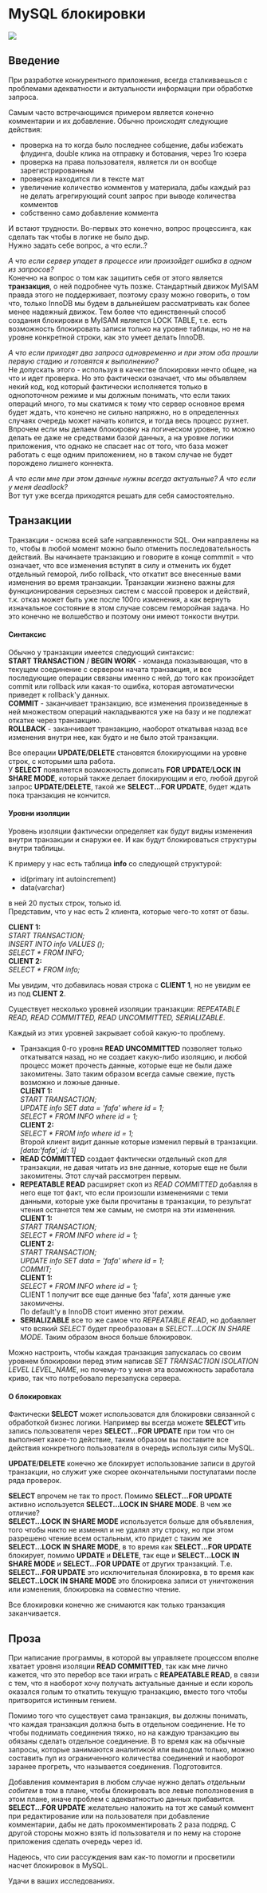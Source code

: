 # MySQL блокировки

![](/content/images/2013/Dec/mysql_logo.jpg)

## Введение

При разработке конкурентного приложения, всегда сталкиваешься с проблемами адекватности и актуальности информации при обработке запроса.

Самым часто встречающимся примером является конечно комментарии и их добавление. Обычно происходят следующие действия:

* проверка на то когда было последнее собщение, дабы избежать флудинга, double клика на отправку и ботования, через 1го юзера
* проверка на права пользователя, является ли он вообще зарегистрированным
* проверка находится ли в тексте мат
* увеличение количество комментов у материала, дабы каждый раз не делать агрегирующий count запрос при выводе количества комментов
* собственно само добавление коммента

И встают трудности. Во-первых это конечно, вопрос процессинга, как сделать так чтобы в логике не было дыр.   
Нужно задать себе вопрос, а что если..?

_А что если сервер упадет в процессе или произойдет ошибка в одном из запросов?_   
Конечно на вопрос о том как защитить себя от этого является **транзакция**, о ней подробнее чуть позже. Стандартный движок MyISAM правда этого не поддерживает, поэтому сразу можно говорить, о том что, только InnoDB мы будем в дальнейшем рассматривать как более менее надежный движок. Тем более что единственный способ создания блокировки в MyISAM является LOCK TABLE, т.е. есть возможность блокировать записи только на уровне таблицы, но не на уровне конкретной строки, как это умеет делать InnoDB.

_А что если приходят два запроса одновременно и при этом оба прошли первую стадию и готовятся к выполнению?_   
Не допускать этого - используя в качестве блокировки нечто общее, на что и идет проверка. Но это фактически означает, что мы объявляем некий код, код который фактически исполняется только в однопоточном режиме и мы должным понимать, что если таких операций много, то мы скатимся к тому что сервер основное время будет ждать, что конечно не сильно напряжно, но в определенных случаях очередь может начать копится, и тогда весь процесс рухнет. Впрочем если мы делаем блокировку на логическом уровне, то можно делать ее даже не средствами базой данных, а на уровне логики приложения, что однако не спасает нас от того, что база может работать с еще одним приложением, но в таком случае не будет порождено лишнего коннекта.

_А что если мне при этом данные нужны всегда актуальные? А что если у меня deadlock?_   
Вот тут уже всегда приходятся решать для себя самостоятельно.

## Транзакции

Транзакции - основа всей safe направленности SQL. Они направлены на то, чтобы в любой момент можно было отменить последовательность действий. Вы начинаете транзакцию и говорите в конце commmit = что означает, что все изменения вступят в силу и отменить их будет отдельный геморой, либо rollback, что откатит все внесенные вами изменения во время транзакции. Транзакции жизнено важны для функционирования серьезных систем с массой проверок и действий, т.к. отказ может быть уже после 100го изменения, а как вернуть изначальное состояние в этом случае совсем геморойная задача. Но это конечно не волшебство и поэтому они имеют тонкости внутри.

#### Синтаксис

Обычно у транзакции имеется следующий синтаксис:   
**START TRANSACTION** / **BEGIN WORK** - команда показывающая, что в текущем соединение с сервером начата транзакция, и все последующие операции связаны именно с ней, до того как произойдет commit или rollback или какая-то ошибка, которая автоматически приведет к rollback'у данных.   
**COMMIT** - заканчивает транзакцию, все изменения произведенные в ней множеством операций накладываются уже на базу и не подлежат откатке через транзакцию.   
**ROLLBACK** - заканчивает транзакцию, наоборот откатывая назад все изменения внутри нее, как будто и не было этой транзакции.

Все операции **UPDATE**/**DELETE** становятся блокирующими на уровне строк, с которыми шла работа.   
У **SELECT** появляется возможность дописать **FOR UPDATE**/**LOCK IN SHARE MODE**, который также делает блокирующим и его, любой другой запрос **UPDATE**/**DELETE**, такой же **SELECT...FOR UPDATE**, будет ждать пока транзакция не кончится.

#### Уровни изоляции

Уровень изоляции фактически определяет как будут видны изменения внутри транзакции и снаружи ее. И как будут блокироваться структуры внутри таблицы.

К примеру у нас есть таблица **info** со следующей структурой:

* id(primary int autoincrement)
* data(varchar)

в ней 20 пустых строк, только id.   
Представим, что у нас есть 2 клиента, которые чего-то хотят от базы.

**CLIENT 1:**   
_START TRANSACTION;_   
_INSERT INTO info VALUES ();_   
_SELECT \* FROM INFO;_   
**CLIENT 2:**   
_SELECT \* FROM info;_

Мы увидим, что добавилась новая строка с **CLIENT 1**, но не увидим ее из под **CLIENT 2**.

Существует несколько уровней изоляции транзакции: _REPEATABLE READ, READ COMMITTED, READ UNCOMMITTED, SERIALIZABLE_.

Каждый из этих уровней закрывает собой какую-то проблему.

* Транзакция 0-го уровня **READ UNCOMMITTED** позволяет только откатыватся назад, но не создает какую-либо изоляцию, и любой процесс может прочесть данные, которые еще не были даже закомитены. Зато таким образом всегда самые свежие, пусть возможно и ложные данные.   
**CLIENT 1:**   
_START TRANSACTION;_   
_UPDATE info SET data = 'fafa' where id = 1;_   
_SELECT \* FROM INFO where id = 1;_   
**CLIENT 2:**   
_SELECT \* FROM info where id = 1;_   
Второй клиент видит данные которые изменил первый в транзакции. _\[data:'fafa', id: 1\]_
* **READ COMMITTED** создает фактически отдельный скоп для транзакции, не давая читать из вне данные, которые еще не были закомитены. Этот случай рассмотрен первым.
* **REPEATABLE READ** расширяет скоп из _READ COMMITTED_ добавляя в него еще тот факт, что если произошли изменениями с теми данными, которые уже были прочитаны в транзакции, то результат чтения останется тем же самым, не смотря на эти изменения. 
**CLIENT 1:**   
_START TRANSACTION;_   
_SELECT \* FROM INFO where id = 1;_   
**CLIENT 2:**   
_START TRANSACTION;_   
_UPDATE info SET data = 'fafa' where id = 1;_   
_COMMIT;_   
**CLIENT 1:**   
_SELECT \* FROM INFO where id = 1;_   
CLIENT 1 получит все еще данные без 'fafa', хотя данные уже закомичены.   
По default'у в InnoDB стоит именно этот режим.
* **SERIALIZABLE** все то же самое что _REPEATABLE READ_, но добавляет что всякий _SELECT_ будет преобразован в _SELECT...LOCK IN SHARE MODE_. Таким образом внося больше блокировок.

Можно настроить, чтобы каждая транзакция запускалась со своим уровнем блокировки перед этим написав _SET TRANSACTION ISOLATION LEVEL LEVEL\_NAME_, но почему-то у меня эта возможность заработала криво, так что потребовало перезапуска сервера.

#### О блокировках

Фактически **SELECT** может использоватся для блокировки связанной с обработкой бизнес логики. Например вы всегда можете **SELECT**'ить запись пользователя через **SELECT...FOR UPDATE** при том что он выполняет какое-то действие, таким образом вы поставите все действия конкретного пользователя в очередь используя силы MySQL.

**UPDATE**/**DELETE** конечно же блокирует использование записи в другой транзакции, но служит уже скорее окончательными постулатами после ряда проверок.

**SELECT** впрочем не так то прост. Помимо **SELECT...FOR UPDATE** активно используется **SELECT...LOCK IN SHARE MODE**. В чем же отличие?   
**SELECT...LOCK IN SHARE MODE** используется больше для объявления, того чтобы никто не изменял и не удалял эту строку, но при этом разрешено чтение всем остальным, кто придет с таким же **SELECT...LOCK IN SHARE MODE**, в то время как **SELECT...FOR UPDATE** блокирует, помимо **UPDATE** и **DELETE**, так еще и **SELECT...LOCK IN SHARE MODE** и **SELECT...FOR UPDATE** от других транзакций. Т.е. **SELECT...FOR UPDATE** это исключительная блокировка, в то время как **SELECT..LOCK IN SHARE MODE** это блокировка записи от уничтожения или изменения, блокировка на совместно чтение.

Все блокировки конечно же снимаются как только транзакция заканчивается.

## Проза

При написание программы, в которой вы управляете процессом вполне хватает уровня изоляции **READ COMMITTED**, так как мне лично кажется, что это перебор все таки играть с **REAPEATABLE READ**, в связи с тем, что я наоборот хочу получать актуальные данные и если король оказался голым то откатить текущую транзакцию, вместо того чтобы притворится истинным гением.

Помимо того что существует сама транзакция, вы должны понимать, что каждая транзакция должна быть в отдельном соединение. Не то чтобы поднимать соединения тяжко, но на каждую транзакцию вы обязаны сделать отдельное соединение. В то время как на обычные запросы, которые занимаются аналитикой или выводом только, можно составить пул из ограниченного количества соединений и наоборот заранее прогреть, что называется соединения. Подготовится.

Добавления комментария в любом случае нужно делать _отдельным собитем_ в том в плане, чтобы блокировать все левые поползновения в этом плане, иначе проблем с адекватностью данных прибавится. **SELECT...FOR UPDATE** желательно наложить на тот же самый коммент при редактирование или на пользователя при добавление комментарии, дабы не дать прокомментировать 2 раза подряд. С другой стороны можно взять id пользователя и по нему на стороне приложения сделать очередь через id.

Надеюсь, что сии рассуждения вам как-то помогли и просветили насчет блокировок в MySQL.

Удачи в ваших исследованиях.
